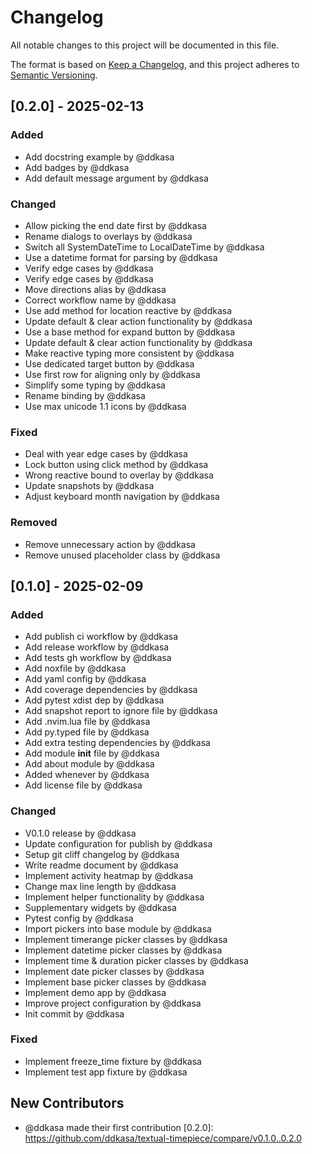 # Changelog

All notable changes to this project will be documented in this file.

The format is based on [Keep a Changelog](https://keepachangelog.com/en/1.0.0/),
and this project adheres to [Semantic Versioning](https://semver.org/spec/v2.0.0.html).

## [0.2.0] - 2025-02-13

### Added
- Add docstring example by @ddkasa
- Add badges by @ddkasa
- Add default message argument by @ddkasa

### Changed
- Allow picking the end date first by @ddkasa
- Rename dialogs to overlays by @ddkasa
- Switch all SystemDateTime to LocalDateTime by @ddkasa
- Use a datetime format for parsing by @ddkasa
- Verify edge cases by @ddkasa
- Verify edge cases by @ddkasa
- Move directions alias by @ddkasa
- Correct workflow name by @ddkasa
- Use add method for location reactive by @ddkasa
- Update default & clear action functionality by @ddkasa
- Use a base method for expand button by @ddkasa
- Update default & clear action functionality by @ddkasa
- Make reactive typing more consistent by @ddkasa
- Use dedicated target button by @ddkasa
- Use first row for aligning only by @ddkasa
- Simplify some typing by @ddkasa
- Rename binding by @ddkasa
- Use max unicode 1.1 icons by @ddkasa

### Fixed
- Deal with year edge cases by @ddkasa
- Lock button using click method by @ddkasa
- Wrong reactive bound to overlay by @ddkasa
- Update snapshots by @ddkasa
- Adjust keyboard month navigation by @ddkasa

### Removed
- Remove unnecessary action by @ddkasa
- Remove unused placeholder class by @ddkasa

## [0.1.0] - 2025-02-09

### Added
- Add publish ci workflow by @ddkasa
- Add release workflow by @ddkasa
- Add tests gh workflow by @ddkasa
- Add noxfile by @ddkasa
- Add yaml config by @ddkasa
- Add coverage dependencies by @ddkasa
- Add pytest xdist dep by @ddkasa
- Add snapshot report to ignore file by @ddkasa
- Add .nvim.lua file by @ddkasa
- Add py.typed file by @ddkasa
- Add extra testing dependencies by @ddkasa
- Add module __init__ file by @ddkasa
- Add about module by @ddkasa
- Added whenever by @ddkasa
- Add license file by @ddkasa

### Changed
- V0.1.0 release by @ddkasa
- Update configuration for publish by @ddkasa
- Setup git cliff changelog by @ddkasa
- Write readme document by @ddkasa
- Implement activity heatmap by @ddkasa
- Change max line length by @ddkasa
- Implement helper functionality by @ddkasa
- Supplementary widgets by @ddkasa
- Pytest config by @ddkasa
- Import pickers into base module by @ddkasa
- Implement timerange picker classes by @ddkasa
- Implement datetime picker classes by @ddkasa
- Implement time & duration picker classes by @ddkasa
- Implement date picker classes by @ddkasa
- Implement base picker classes by @ddkasa
- Implement demo app by @ddkasa
- Improve project configuration by @ddkasa
- Init commit by @ddkasa

### Fixed
- Implement freeze_time fixture by @ddkasa
- Implement test app fixture by @ddkasa

## New Contributors
* @ddkasa made their first contribution
[0.2.0]: https://github.com/ddkasa/textual-timepiece/compare/v0.1.0..0.2.0

<!-- generated by git-cliff -->
